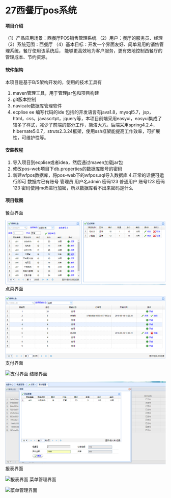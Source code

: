 # 27西餐厅pos系统

#### 项目介绍
（1）产品应用场景：西餐厅POS销售管理系统
（2）用户：餐厅的服务员、经理
（3）系统范围：西餐厅
（4）基本目标：开发一个界面友好、简单易用的销售管理系统，餐厅使用该系统后， 能够更高效地为客户服务，更有效地控制西餐厅的管理成本、节约资源。


#### 软件架构
本项目是基于B/S架构开发的，使用的技术工具有
1.	maven管理工具，用于管理jar包和项目构建
2.	git版本控制
3.	navicate数据库管理软件
4.	ecplise ee 编写代码的ide
包括的开发语言有java1.8，mysql5.7，jsp，html，css，javascrtpt，jquery等，本项目前端采用easyui，easyui集成了较多了样式，减少了前端的部分工作，简洁大方。后端采用spring4.2.4，hibernate5.0.7，struts2.3.24框架，使用ssh框架能提高工作效率，可扩展性，可维护性等。 



#### 安装教程

1. 导入项目到ecplise或者idea，然后通过maven加载jar包
2. 修改pos-web项目下db.properties的数据库账号的密码
3. 新建wfpos数据库，将pos-web下的wfpos.sql导入数据库
4.正常的话便可运行即可
数据库已有账号  管理员 用户名admin 密码123
               普通用户 账号123 密码123
密码使用md5进行加密，所以数据库看不出来密码是什么


#### 项目截图
餐台界面

![餐台界面](https://github.com/gitforzzj/pos/blob/master/pos-parent/images/%E7%82%B9%E8%8F%9C%E7%95%8C%E9%9D%A2.png)
点菜界面

![点菜界面](https://github.com/gitforzzj/pos/blob/master/pos-parent/images/%E9%A4%90%E5%8F%B0%E7%95%8C%E9%9D%A2.png)
支付界面

![支付界面](https://gitee.com/uploads/images/2018/0617/220401_ccf520b1_1667883.png "微信截图_20180617220115.png")
结账界面

![结账界面](https://github.com/gitforzzj/pos/blob/master/pos-parent/images/%E8%BF%9B%E8%A1%8C%E6%94%AF%E4%BB%98.png)
报表界面

![报表界面](https://gitee.com/uploads/images/2018/0617/220412_50df52e0_1667883.png "微信截图_20180617220124.png")
菜单管理界面

![菜单管理界面](https://gitee.com/uploads/images/2018/0617/220420_14d2876f_1667883.png "微信截图_20180617220133.png")
